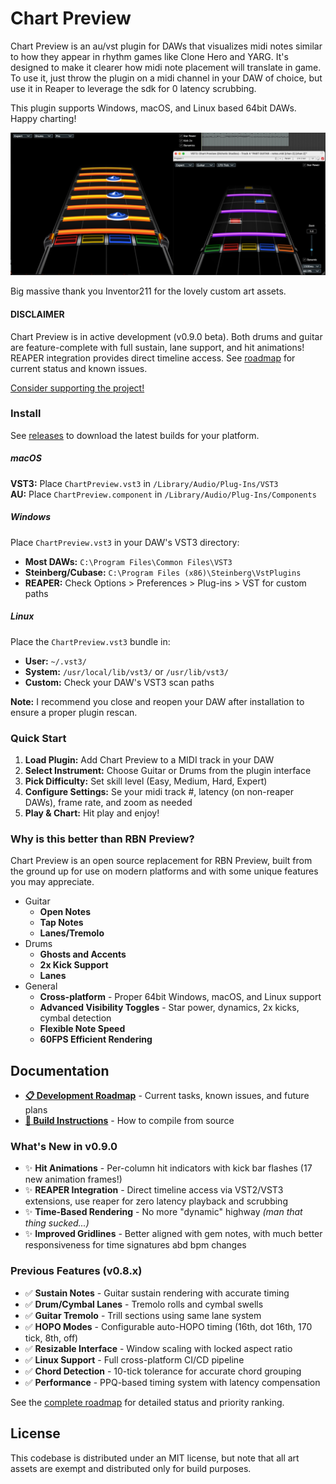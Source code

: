 # Chart Preview
Chart Preview is an au/vst plugin for DAWs that visualizes midi notes similar to how they appear in rhythm games like Clone Hero and YARG. It's designed to make it clearer how midi note placement will translate in game. To use it, just throw the plugin on a midi channel in your DAW of choice, but use it in Reaper to leverage the sdk for 0 latency scrubbing.

This plugin supports Windows, macOS, and Linux based 64bit DAWs. Happy charting!

![Preview Image](preview.jpg)

Big massive thank you Inventor211 for the lovely custom art assets.

#### **DISCLAIMER**

Chart Preview is in active development (v0.9.0 beta). Both drums and guitar are feature-complete with full sustain, lane support, and hit animations! REAPER integration provides direct timeline access. See [roadmap](docs/TODO.md) for current status and known issues.

[Consider supporting the project!](https://www.paypal.com/donate/?business=3P35P46JLEDJA&no_recurring=0&item_name=Support+the+ongoing+development+of+Chart+Preview.&currency_code=USD)

### Install

See [releases](https://github.com/noahbaxter/chart-preview/releases) to download the latest builds for your platform.

##### macOS
**VST3:** Place `ChartPreview.vst3` in `/Library/Audio/Plug-Ins/VST3`  
**AU:** Place `ChartPreview.component` in `/Library/Audio/Plug-Ins/Components`

##### Windows  
Place `ChartPreview.vst3` in your DAW's VST3 directory:
- **Most DAWs:** `C:\Program Files\Common Files\VST3`
- **Steinberg/Cubase:** `C:\Program Files (x86)\Steinberg\VstPlugins` 
- **REAPER:** Check Options > Preferences > Plug-ins > VST for custom paths

##### Linux
Place the `ChartPreview.vst3` bundle in:
- **User:** `~/.vst3/` 
- **System:** `/usr/local/lib/vst3/` or `/usr/lib/vst3/`
- **Custom:** Check your DAW's VST3 scan paths

**Note:** I recommend you close and reopen your DAW after installation to ensure a proper plugin rescan.

### Quick Start

1. **Load Plugin:** Add Chart Preview to a MIDI track in your DAW
2. **Select Instrument:** Choose Guitar or Drums from the plugin interface
3. **Pick Difficulty:** Set skill level (Easy, Medium, Hard, Expert)
4. **Configure Settings:** Se your midi track #, latency (on non-reaper DAWs), frame rate, and zoom as needed
5. **Play & Chart:** Hit play and enjoy!

### Why is this better than RBN Preview?
Chart Preview is an open source replacement for RBN Preview, built from the ground up for use on modern platforms and with some unique features you may appreciate.
* Guitar
  * **Open Notes**
  * **Tap Notes**
  * **Lanes/Tremolo**
* Drums  
  * **Ghosts and Accents**
  * **2x Kick Support**
  * **Lanes**
* General
  * **Cross-platform** - Proper 64bit Windows, macOS, and Linux support
  * **Advanced Visibility Toggles** - Star power, dynamics, 2x kicks, cymbal detection
  * **Flexible Note Speed**
  * **60FPS Efficient Rendering**

## Documentation

- **[📋 Development Roadmap](docs/TODO.md)** - Current tasks, known issues, and future plans
- **[🔧 Build Instructions](docs/BUILDING.md)** - How to compile from source

### What's New in v0.9.0
- ✨ **Hit Animations** - Per-column hit indicators with kick bar flashes (17 new animation frames!)
- ✨ **REAPER Integration** - Direct timeline access via VST2/VST3 extensions, use reaper for zero latency playback and scrubbing
- ✨ **Time-Based Rendering** - No more "dynamic" highway *(man that thing sucked...)*
- ✨ **Improved Gridlines** - Better aligned with gem notes, with much better responsiveness for time signatures abd bpm changes

### Previous Features (v0.8.x)
- ✅ **Sustain Notes** - Guitar sustain rendering with accurate timing
- ✅ **Drum/Cymbal Lanes** - Tremolo rolls and cymbal swells
- ✅ **Guitar Tremolo** - Trill sections using same lane system
- ✅ **HOPO Modes** - Configurable auto-HOPO timing (16th, dot 16th, 170 tick, 8th, off)
- ✅ **Resizable Interface** - Window scaling with locked aspect ratio
- ✅ **Linux Support** - Full cross-platform CI/CD pipeline
- ✅ **Chord Detection** - 10-tick tolerance for accurate chord grouping
- ✅ **Performance** - PPQ-based timing system with latency compensation

See the [complete roadmap](docs/TODO.md) for detailed status and priority ranking.

## License

This codebase is distributed under an MIT license, but note that all art assets are exempt and distributed only for build purposes.
